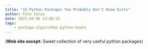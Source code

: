 ```yaml
---
title: "15 Python Packages You Probably Don’t Know Exits"
author: Pito Salas
date: 2021-04-06 13:40:22
tags:
    - package-algorithms-python-howto
---
```



(**Web site except:** Sweet collection of very useful python packages) 
